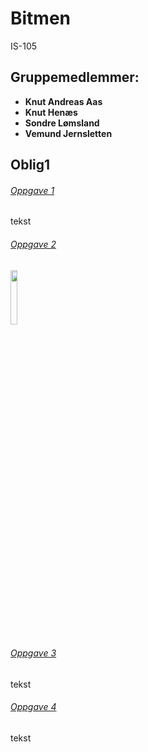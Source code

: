 # Bitmen #
IS-105

## Gruppemedlemmer: ##
* **Knut Andreas Aas** 
* **Knut Henæs**  
* **Sondre Lømsland**  
* **Vemund Jernsletten**


## Oblig1 ##
###### [Oppgave 1](link.com) ######
tekst

###### [Oppgave 2](link.com) ######
<img src="https://user-images.githubusercontent.com/35766206/36199508-112bb656-117a-11e8-93c9-d773ee1f5f4f.jpg" width="15%"></img> 

###### [Oppgave 3](link.com) ######
tekst

###### [Oppgave 4](link.com) ######
tekst
